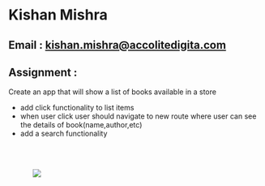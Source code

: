 # Kishan Mishra
## Email : kishan.mishra@accolitedigita.com

## Assignment :
Create an app that will show a list of books available in a store 
<ul>
<li>add click functionality to list items</li>
<li>when user click user should navigate to new route where user can see the details of book(name,author,etc)
</li>
<li>add a search functionality
</li>
<ul>

<br>
<br>


![](https://github.com/KishanMishra-SAU/SAU-Feb-Batch-2/blob/main/React%20JS%20Session-2/KishanMishra%20react.gif)
